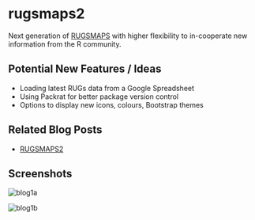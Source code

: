 rugsmaps2
=========

Next generation of [RUGSMAPS](http://bit.ly/rugsmaps) with higher flexibility to in-cooperate new information from the R community.

## Potential New Features / Ideas

- Loading latest RUGs data from a Google Spreadsheet
- Using Packrat for better package version control
- Options to display new icons, colours, Bootstrap themes

## Related Blog Posts

- [RUGSMAPS2](http://bit.ly/bib_TTTAR3)

## Screenshots

![blog1a](http://2.bp.blogspot.com/-FxjDfTD-1qs/VCBA93L2xrI/AAAAAAAAAnQ/YoRFv41VDG8/s1600/rugsmaps_004.png)

![blog1b](http://4.bp.blogspot.com/-WeYwqNLjqXo/VCBAYq9LiuI/AAAAAAAAAnI/ylJF1-GyYS0/s1600/rugsmaps_003.png)
